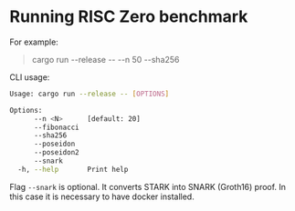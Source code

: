 # Running RISC Zero benchmark


For example:
> cargo run --release -- --n 50 --sha256

CLI usage:

```bash
Usage: cargo run --release -- [OPTIONS]

Options:
      --n <N>      [default: 20]
      --fibonacci
      --sha256  
      --poseidon   
      --poseidon2  
      --snark      
  -h, --help       Print help
```

Flag `--snark` is optional. 
It converts STARK into SNARK (Groth16) proof. 
In this case it is necessary to have docker installed.